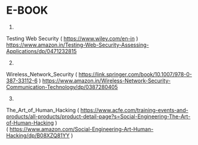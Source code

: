 # E-BOOK

1.
Testing Web Security   ( https://www.wiley.com/en-in  )
      https://www.amazon.in/Testing-Web-Security-Assessing-Applications/dp/0471232815

2.
 Wireless_Network_Security  ( https://link.springer.com/book/10.1007/978-0-387-33112-6 )
       https://www.amazon.in/Wireless-Network-Security-Communication-Technology/dp/0387280405
  
3.
The_Art_of_Human_Hacking    ( https://www.acfe.com/training-events-and-products/all-products/product-detail-page?s=Social-Engineering-The-Art-of-Human-Hacking )     
       ( https://www.amazon.com/Social-Engineering-Art-Human-Hacking/dp/B08XZQ81YY )
      
